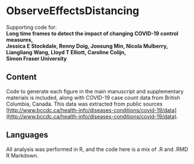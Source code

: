 # ObserveEffectsDistancing

Supporting code for:  
**Long time frames to detect the impact of changing COVID-19 control measures,  
Jessica E Stockdale, Renny Doig, Joosung Min, Nicola Mulberry,  Liangliang Wang,  Lloyd T Elliott,  Caroline Colijn,  
Simon Fraser University**

## Content

Code to generate each figure in the main manuscript and supplementary materials is included, along with COVID-19 case count data from British Columbia, Canada. This data was extracted from public sources [http://www.bccdc.ca/health-info/diseases-conditions/covid-19/data](http://www.bccdc.ca/health-info/diseases-conditions/covid-19/data).

## Languages

All analysis was performed in R, and the code here is a mix of .R and .RMD R Markdown. 
